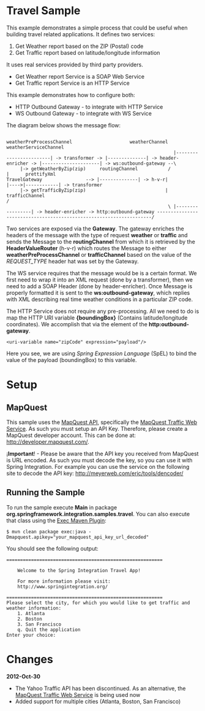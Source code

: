 Travel Sample
=============

This example demonstrates a simple process that could be useful when building travel related applications. It defines two services:

1. Get Weather report based on the ZIP (Postal) code
2. Get Traffic report based on latitude/longitude information

It uses real services provided by third party providers.

* Get Weather report Service is a SOAP Web Service
* Get Traffic report Service is an HTTP Service

This example demonstrates how to configure both:

* HTTP Outbound Gateway - to integrate with HTTP Service
* WS Outbound Gateway - to integrate with WS Service

The diagram below shows the message flow:

		                                                          weatherPreProcessChannel                     weatherChannel                         weatherServiceChannel
		                                                         |------------------------| -> transformer -> |--------------| -> header-enricher -> |---------------------| -> ws:outbound-gateway --\
	     |-> getWeatherByZip(zip)     routingChannel           /                                                                                                                                       |      prettifyXml
	TravelGateway                --> |--------------| -> h-v-r|                                                                                                                                        |---->|------------| -> transformer
	     |-> getTrafficByZip(zip)                             |     trafficChannel                                                                                                                    /
	                                                           \ |-----------------| -> header-enricher -> http:outbound-gateway --------------------------------------------------------------------/

Two services are exposed via the **Gateway**. The gateway enriches the headers of the message with the type of request **weather** or **traffic** and sends the Message to the **routingChannel** from which it is retrieved by the **HeaderValueRouter** (h-v-r) which routes the Message to either **weatherPreProcessChannel** or **trafficChannel** based on the value of the *REQUEST_TYPE* header hat was set by the Gateway.

The WS service requires that the message would be is a certain format. We first need to wrap it into an XML request (done by a transformer), then we need to add a SOAP Header (done by header-enricher). Once Message is properly formatted it is sent to the **ws:outbound-gateway**, which replies with XML describing real time weather conditions in a particular ZIP code.

The HTTP Service does not require any pre-processing. All we need to do is map the HTTP URI variable **{boundingBox}** (Contains latitude/longitude coordinates).
We accomplish that via the **<uri-variable>** element of the **http:outbound-gateway**.

	<uri-variable name="zipCode" expression="payload"/>

Here you see, we are using *Spring Expression Language* (SpEL) to bind the value of the payload (boundingBox) to this variable.

# Setup

## MapQuest

This sample uses the [MapQuest API][], specifically the [MapQuest Traffic Web Service][]. As such you must setup an API Key. Therefore, please create a MapQuest developer account. This can be done at: http://developer.mapquest.com/.

¡**Important**! - Please be aware that the API key you received from MapQuest is URL encoded. As such you must decode the key, so you can use it with Spring Integration. For example you can use the service on the following site to decode the API key: http://meyerweb.com/eric/tools/dencoder/

## Running the Sample

To run the sample execute **Main** in package **org.springframework.integration.samples.travel**. You can also execute that class using the [Exec Maven Plugin](http://mojo.codehaus.org/exec-maven-plugin/):

    $ mvn clean package exec:java -Dmapquest.apikey="your_mapquest_api_key_url_decoded"

You should see the following output:

	=========================================================

	    Welcome to the Spring Integration Travel App!

	    For more information please visit:
	    http://www.springintegration.org/

	=========================================================
	Please select the city, for which you would like to get traffic and weather information:
		1. Atlanta
		2. Boston
		3. San Francisco
		q. Quit the application
	Enter your choice:

# Changes

**2012-Oct-30**

* The Yahoo Traffic API has been discontinued. As an alternative, the [MapQuest Traffic Web Service] is being used now
* Added support for multiple cities (Atlanta, Boston, San Francisco)


[MapQuest API]: http://www.mapquestapi.com/
[MapQuest Traffic Web Service]: http://platform.beta.mapquest.com/traffic/






